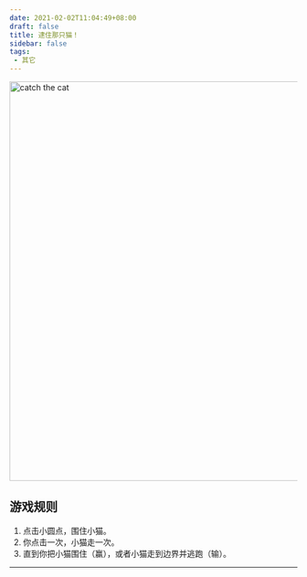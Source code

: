 ```yaml
---
date: 2021-02-02T11:04:49+08:00
draft: false
title: 逮住那只猫！
sidebar: false
tags:
 - 其它
---
```


<img src="https://cdn.jsdelivr.net/gh/hyperter96/tech-blog/docs/assets/images/catch-the-cat.jpg" width="800" height="700" alt="catch the cat" />


## 游戏规则

1. 点击小圆点，围住小猫。
2. 你点击一次，小猫走一次。
3. 直到你把小猫围住（赢），或者小猫走到边界并逃跑（输）。
---

<div align="center">
    <div id="catch-the-cat"></div>
</div>
